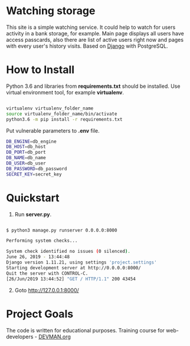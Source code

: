 # Watching storage

This site is a simple watching service.  It could help to watch for users activity in a bank storage, for example. Main page displays all users have access passcards, also there are list of active users right now and pages with every user's history visits. Based on [Django](https://djangoproject.com/) with PostgreSQL.


# How to Install

Python 3.6 and libraries from **requirements.txt** should be installed. Use virtual environment tool, for example **virtualenv**.

```bash

virtualenv virtualenv_folder_name
source virtualenv_folder_name/bin/activate
python3.6 -m pip install -r requirements.txt
```

Put vulnerable parameters to **.env** file.

```bash
DB_ENGINE=db_engine
DB_HOST=db_host
DB_PORT=db_port
DB_NAME=db_name
DB_USER=db_user
DB_PASSWORD=db_password
SECRET_KEY=secret_key
```


# Quickstart

1. Run **server.py**.

```bash

$ python3 manage.py runserver 0.0.0.0:8000

Performing system checks...

System check identified no issues (0 silenced).
June 26, 2019 - 13:44:48
Django version 1.11.21, using settings 'project.settings'
Starting development server at http://0.0.0.0:8000/
Quit the server with CONTROL-C.
[26/Jun/2019 13:44:52] "GET / HTTP/1.1" 200 43454

```

2. Goto [http://127.0.0.1:8000/ ](http://127.0.0.1:8000/ )


# Project Goals

The code is written for educational purposes. Training course for web-developers - [DEVMAN.org](https://devman.org)
